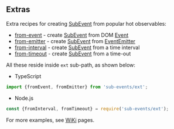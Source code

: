 Extras
------

Extra recipes for creating [SubEvent] from popular hot observables: 

* [from-event] - create [SubEvent] from DOM [Event]
* [from-emitter] - create [SubEvent] from [EventEmitter]
* [from-interval] - create [SubEvent] from a time interval
* [from-timeout] - create [SubEvent] from a time-out

All these reside inside `ext` sub-path, as shown below:

* TypeScript

```ts
import {fromEvent, fromEmitter} from 'sub-events/ext';
```

* Node.js

```js
const {fromInterval, fromTimeout} = require('sub-events/ext');
```

For more examples, see [WiKi] pages.

[WiKi]:https://github.com/vitaly-t/sub-events/wiki
[from-timeout]:./src/from-timeout.ts
[from-interval]:./src/from-interval.ts
[from-emitter]:./src/from-emitter.ts
[from-event]:./src/from-event.ts
[EventEmitter]:https://nodejs.org/api/events.html#events_class_eventemitter
[Event]:https://developer.mozilla.org/en-US/docs/Web/API/Event
[SubEvent]:https://vitaly-t.github.io/sub-events/classes/subevent.html
